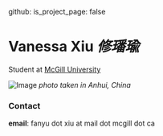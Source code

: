 github:
  is_project_page: false

# Vanessa Xiu _修璠瑜_
Student at [McGill University](mcgill.ca)

![Image](https://scontent-hkg4-1.xx.fbcdn.net/v/t1.0-9/138107577_461492461701796_2311962483827810722_o.jpg?_nc_cat=108&ccb=2&_nc_sid=730e14&_nc_ohc=wOT5jhd6S3oAX_OWpLA&_nc_ht=scontent-hkg4-1.xx&oh=6538cc2a99b541645443e5b9401f71f5&oe=6023E82D)
_photo taken in Anhui, China_

### Contact
**email**: fanyu dot xiu at mail dot mcgill dot ca
